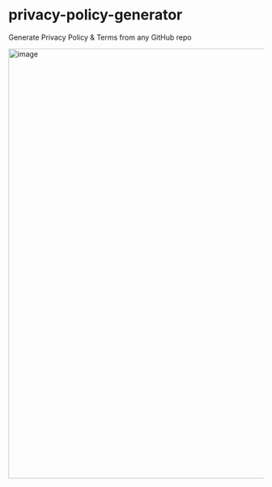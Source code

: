 # privacy-policy-generator
Generate Privacy Policy &amp; Terms from any GitHub repo


<img width="1596" height="850" alt="image" src="https://github.com/user-attachments/assets/28ac3d4c-9ed8-4a30-8ca8-755c95ada73f" />
